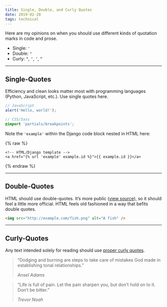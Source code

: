 ```yaml
---
title: Single, Double, and Curly Quotes
date: 2019-02-28
tags: technical
---
```


Here are my opinions on when you should use different kinds of quotation marks in code and prose.

- Single: `'`
- Double: `"`
- Curly: `“`, `‘`, `’`, `”`

---

## Single-Quotes

Efficiency and clean looks matter most with programming languages (Python, JavaScript, etc.). Use single quotes here.

```javascript
// JavaScript
alert('Hello, world!');
```

```scss
// CSS/Sass
@import 'partials/breakpoints';
```

Note the `'example'` within the Django code block nested in HTML here:

{% raw %}
```django
<!-- HTML/Django template -->
<a href="{% url 'example' example.id %}">{{ example.id }}</a>
```
{% endraw %}

---

## Double-Quotes

HTML should use double-quotes. It’s more public ([view source](https://css-tricks.com/view-source/)), so it should feel a little more official. HTML feels old fashioned in a way that befits double quotes.

```html
<img src="http://example.com/fish.png" alt="A fish" />
```

---

## Curly-Quotes

Any text intended solely for reading should use [proper curly quotes](http://smartquotesforsmartpeople.com/).

> “Dodging and burning are steps to take care of mistakes God made in establishing tonal relationships.”
>
> <cite>Ansel Adams</cite>

> “Life is full of pain. Let the pain sharpen you, but don’t hold on to it. Don’t be bitter.”
>
> <cite>Trevor Noah</cite>
